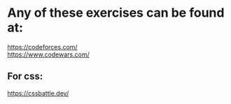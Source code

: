 # Any of these exercises can be found at:

https://codeforces.com/ <br/>
https://www.codewars.com/ <br/>
## For css: <br/>
https://cssbattle.dev/ <br/>
